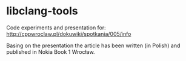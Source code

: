 libclang-tools
==============

Code experiments and presentation for:
http://cppwroclaw.pl/dokuwiki/spotkania/005/info

Basing on the presentation the article has been written (in Polish) and published in Nokia Book 1 Wrocław.

